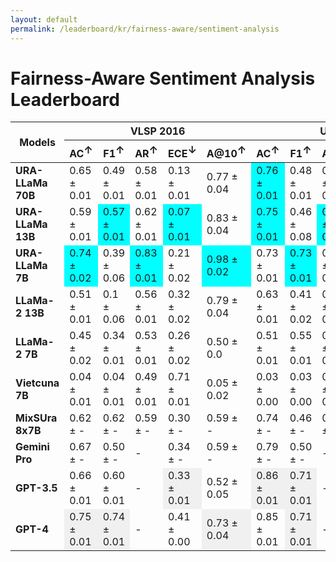 ```yaml
---
layout: default
permalink: /leaderboard/kr/fairness-aware/sentiment-analysis
---
```

# Fairness-Aware Sentiment Analysis Leaderboard

<table class="table table-bordered table-sm w-100 dtHorizontalTable" cellspacing="0">
    <thead>
        <tr>
            <th rowspan="2" class="text-center align-middle"><b>Models</b></th>
            <th colspan="5" class="text-center"><b>VLSP 2016</b></th>
            <th colspan="5" class="text-center"><b>UiT-VSFC</b></th>
        </tr>
        <tr>
            <th class="text-center"><b>AC<span style="vertical-align: super;">↑</span></b></th>
            <th class="text-center"><b>F1<span style="vertical-align: super;">↑</span></b></th>
            <th class="text-center"><b>AR<span style="vertical-align: super;">↑</span></b></th>
            <th class="text-center"><b>ECE<span style="vertical-align: super;">↓</span></b></th>
            <th class="text-center"><b>A@10<span style="vertical-align: super;">↑</span></b></th>
            <th class="text-center"><b>AC<span style="vertical-align: super;">↑</span></b></th>
            <th class="text-center"><b>F1<span style="vertical-align: super;">↑</span></b></th>
            <th class="text-center"><b>AR<span style="vertical-align: super;">↑</span></b></th>
            <th class="text-center"><b>ECE<span style="vertical-align: super;">↓</span></b></th>
            <th class="text-center"><b>A@10<span style="vertical-align: super;">↑</span></b></th>
        </tr>
    </thead>
    <tbody>
        <tr>
            <td class="text-center"><b>URA-LLaMa 70B</b></td>
            <td class="text-center">0.65 ± 0.01</td>
            <td class="text-center">0.49 ± 0.01</td>
            <td class="text-center">0.58 ± 0.01</td>
            <td class="text-center">0.13 ± 0.01</td>
            <td class="text-center">0.77 ± 0.04</td>
            <td class="text-center" style="background-color: cyan;">0.76 ± 0.01</td>
            <td class="text-center">0.48 ± 0.01</td>
            <td class="text-center">0.61 ± 0.01</td>
            <td class="text-center">0.17 ± 0.01</td>
            <td class="text-center">0.66 ± 0.03</td>
        </tr>
        <tr>
            <td class="text-center"><b>URA-LLaMa 13B</b></td>
            <td class="text-center">0.59 ± 0.01</td>
            <td class="text-center" style="background-color: cyan;">0.57 ± 0.01</td>
            <td class="text-center">0.62 ± 0.01</td>
            <td class="text-center" style="background-color: cyan;">0.07 ± 0.01</td>
            <td class="text-center">0.83 ± 0.04</td>
            <td class="text-center" style="background-color: cyan;">0.75 ± 0.01</td>
            <td class="text-center">0.46 ± 0.08</td>
            <td class="text-center" style="background-color: cyan;">0.83 ± 0.01</td>
            <td class="text-center" style="background-color: cyan;">0.11 ± 0.01</td>
            <td class="text-center">0.88 ± 0.02</td>
        </tr>
        <tr>
            <td class="text-center"><b>URA-LLaMa 7B</b></td>
            <td class="text-center" style="background-color: cyan;">0.74 ± 0.02</td>
            <td class="text-center">0.39 ± 0.06</td>
            <td class="text-center" style="background-color: cyan;">0.83 ± 0.01</td>
            <td class="text-center">0.21 ± 0.02</td>
            <td class="text-center" style="background-color: cyan;">0.98 ± 0.02</td>
            <td class="text-center">0.73 ± 0.01</td>
            <td class="text-center" style="background-color: cyan;">0.73 ± 0.01</td>
            <td class="text-center">0.78 ± 0.01</td>
            <td class="text-center">0.13 ± 0.01</td>
            <td class="text-center" style="background-color: cyan;">0.94 ± 0.01</td>
        </tr>
        <tr>
            <td class="text-center"><b>LLaMa-2 13B</b></td>
            <td class="text-center">0.51 ± 0.01</td>
            <td class="text-center">0.1 ± 0.06</td>
            <td class="text-center">0.56 ± 0.01</td>
            <td class="text-center">0.32 ± 0.02</td>
            <td class="text-center">0.79 ± 0.04</td>
            <td class="text-center">0.63 ± 0.01</td>
            <td class="text-center">0.41 ± 0.02</td>
            <td class="text-center">0.70 ± 0.01</td>
            <td class="text-center">0.13 ± 0.01</td>
            <td class="text-center">0.89 ± 0.02</td>
        </tr>
        <tr>
            <td class="text-center"><b>LLaMa-2 7B</b></td>
            <td class="text-center">0.45 ± 0.02</td>
            <td class="text-center">0.34 ± 0.01</td>
            <td class="text-center">0.53 ± 0.01</td>
            <td class="text-center">0.26 ± 0.02</td>
            <td class="text-center">0.50 ± 0.0</td>
            <td class="text-center">0.51 ± 0.01</td>
            <td class="text-center">0.55 ± 0.01</td>
            <td class="text-center">0.68 ± 0.01</td>
            <td class="text-center">0.22 ± 0.01</td>
            <td class="text-center">0.64 ± 0.03</td>
        </tr>
        <tr>
            <td class="text-center"><b>Vietcuna 7B</b></td>
            <td class="text-center">0.04 ± 0.01</td>
            <td class="text-center">0.04 ± 0.01</td>
            <td class="text-center">0.49 ± 0.01</td>
            <td class="text-center">0.71 ± 0.01</td>
            <td class="text-center">0.05 ± 0.02</td>
            <td class="text-center">0.03 ± 0.00</td>
            <td class="text-center">0.03 ± 0.00</td>
            <td class="text-center">0.55 ± 0.01</td>
            <td class="text-center">0.50 ± 0.00</td>
            <td class="text-center">0.01 ± 0.01</td>
        </tr>
        <tr>
            <td class="text-center"><b>MixSUra 8x7B</b></td>
            <td class="text-center">0.62 ± -</td>
            <td class="text-center">0.62 ± -</td>
            <td class="text-center">0.59 ± -</td>
            <td class="text-center">0.30 ± -</td>
            <td class="text-center">0.59 ± -</td>
            <td class="text-center">0.74 ± -</td>
            <td class="text-center">0.46 ± -</td>
            <td class="text-center">0.61 ± -</td>
            <td class="text-center">0.24 ± -</td>
            <td class="text-center">0.66 ± -</td>
        </tr>
        <tr>
            <td class="text-center"><b>Gemini Pro</b></td>
            <td class="text-center">0.67 ± -</td>
            <td class="text-center">0.50 ± -</td>
            <td class="text-center">- </td>
            <td class="text-center">0.34 ± -</td>
            <td class="text-center">0.59 ± -</td>
            <td class="text-center">0.79 ± -</td>
            <td class="text-center">0.50 ± -</td>
            <td class="text-center">- </td>
            <td class="text-center">0.46 ± -</td>
            <td class="text-center">0.82 ± -</td>
        </tr>
        <tr>
            <td class="text-center"><b>GPT-3.5</b></td>
            <td class="text-center">0.66 ± 0.01</td>
            <td class="text-center">0.60 ± 0.01</td>
            <td class="text-center">- </td>
            <td class="text-center" style="background-color: #f0f0f0;">0.33 ± 0.01</td>
            <td class="text-center">0.52 ± 0.05</td>
            <td class="text-center" style="background-color: #f0f0f0;">0.86 ± 0.01</td>
            <td class="text-center" style="background-color: #f0f0f0;">0.71 ± 0.01</td>
            <td class="text-center">- </td>
            <td class="text-center" style="background-color: #f0f0f0;">0.52 ± 0.01</td>
            <td class="text-center">0.86 ± 0.02</td>
        </tr>
        <tr>
            <td class="text-center"><b>GPT-4</b></td>
            <td class="text-center" style="background-color: #f0f0f0;">0.75 ± 0.01</td>
            <td class="text-center" style="background-color: #f0f0f0;">0.74 ± 0.01</td>
            <td class="text-center">- </td>
            <td class="text-center">0.41 ± 0.00</td>
            <td class="text-center" style="background-color: #f0f0f0;">0.73 ± 0.04</td>
            <td class="text-center">0.85 ± 0.01</td>
            <td class="text-center" style="background-color: #f0f0f0;">0.71 ± 0.01</td>
            <td class="text-center">- </td>
            <td class="text-center" style="background-color: #f0f0f0;">0.52 ± 0.01</td>
            <td class="text-center" style="background-color: #f0f0f0;">0.87 ± 0.02</td>
        </tr>
    </tbody>
</table>
